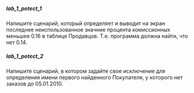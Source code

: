 ##### lab_1_potect_1
Напишите сценарий, который определяет и выводит на экран последнее
неиспользованное значние процента комиссионных меньшее 0.16 в таблице 
Продавцов. Т.е. программа должна найти, что нет 0.14.
##### lab_1_potect_2
Напишите сценарий, в котором задайте свое исключение для определения 
имени первого найденного Покупателя, у которого нет заказов до 05.01.2010.